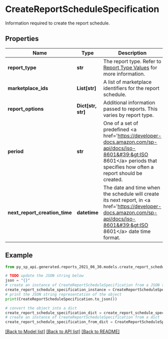 # CreateReportScheduleSpecification

Information required to create the report schedule.

## Properties

Name | Type | Description | Notes
------------ | ------------- | ------------- | -------------
**report_type** | **str** | The report type. Refer to [Report Type Values](https://developer-docs.amazon.com/sp-api/docs/report-type-values) for more information. | 
**marketplace_ids** | **List[str]** | A list of marketplace identifiers for the report schedule. | 
**report_options** | **Dict[str, str]** | Additional information passed to reports. This varies by report type. | [optional] 
**period** | **str** | One of a set of predefined &lt;a href&#x3D;&#39;https://developer-docs.amazon.com/sp-api/docs/iso-8601&#39;&gt;ISO 8601&lt;/a&gt; periods that specifies how often a report should be created. | 
**next_report_creation_time** | **datetime** | The date and time when the schedule will create its next report, in &lt;a href&#x3D;&#39;https://developer-docs.amazon.com/sp-api/docs/iso-8601&#39;&gt;ISO 8601&lt;/a&gt; date time format. | [optional] 

## Example

```python
from py_sp_api.generated.reports_2021_06_30.models.create_report_schedule_specification import CreateReportScheduleSpecification

# TODO update the JSON string below
json = "{}"
# create an instance of CreateReportScheduleSpecification from a JSON string
create_report_schedule_specification_instance = CreateReportScheduleSpecification.from_json(json)
# print the JSON string representation of the object
print(CreateReportScheduleSpecification.to_json())

# convert the object into a dict
create_report_schedule_specification_dict = create_report_schedule_specification_instance.to_dict()
# create an instance of CreateReportScheduleSpecification from a dict
create_report_schedule_specification_from_dict = CreateReportScheduleSpecification.from_dict(create_report_schedule_specification_dict)
```
[[Back to Model list]](../README.md#documentation-for-models) [[Back to API list]](../README.md#documentation-for-api-endpoints) [[Back to README]](../README.md)


